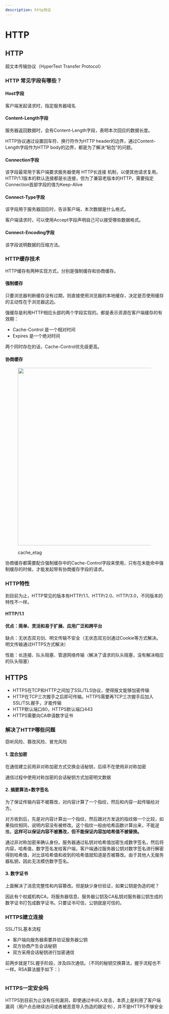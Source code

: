 ```yaml
---
description: http协议
---
```


# HTTP

## HTTP

超文本传输协议（HyperText Transfer Protocol）

### HTTP 常见字段有哪些？ <a href="#http-chang-jian-zi-duan-you-na-xie" id="http-chang-jian-zi-duan-you-na-xie"></a>

#### Host字段

客户端发起请求时，指定服务器域名

#### Content-Length字段

服务器返回数据时，会有Content-Length字段，表明本次回应的数据长度。

HTTP协议通过设置回车符、换行符作为HTTP header的边界，通过Content-Length字段作为HTTP body的边界，都是为了解决“粘包”的问题。

#### Connection字段

该字段最常用于客户端要求服务器使用 HTTP长连接 机制，以便其他请求复用。HTTP/1.1版本的默认连接都是长连接，但为了兼容老版本的HTTP，需要指定Connection首部字段的值为Keep-Alive

#### Connect-Type字段

该字段用于服务器回应时，告诉客户端，本次数据是什么格式。

客户端请求时，可以使用Accept字段声明自己可以接受哪些数据格式。

#### Connect-Encoding字段

该字段说明数据的压缩方法。

### HTTP缓存技术

HTTP缓存有两种实现方式，分别是强制缓存和协商缓存。

#### 强制缓存

只要浏览器判断缓存没有过期，则直接使用浏览器的本地缓存，决定是否使用缓存的主动性在于浏览器这边。

强缓存是利用HTTP相应头部的两个字段实现的。都是表示资源在客户端缓存的有效期：

* Cache-Control 是一个相对时间
* Expires 是一个绝对时间

两个同时存在的话，Cache-Control优先级更高。

#### 协商缓存

<figure><img src=".gitbook/assets/http_cache_etag.webp" alt="" width="563"><figcaption><p>cache_etag</p></figcaption></figure>

协商缓存都需要配合强制缓存中的Cache-Control字段来使用，只有在未能命中强制缓存的时候，才能发起带有协商缓存字段的请求。

### HTTP特性

到目前为止，HTTP常见的版本有HTTP/1.1、HTTP/2.0、HTTP/3.0，不同版本的特性不一样。

#### HTTP/1.1

#### 优点：简单、灵活和易于扩展、应用广泛和跨平台

缺点：无状态双刃剑、明文传输不安全（无状态双刃剑通过Cookie等方式解决。明文传输通过HTTPS方式解决）

性能：长连接、队头阻塞、管道网络传输（解决了请求的队头阻塞，没有解决相应的队头阻塞）

## HTTPS

* HTTPS在TCP和HTTP之间加了SSL/TLS协议，使得报文能够加密传输
* HTTP在TCP三次握手之后即可传输。HTTPS需要再TCP三次握手后加入SSL/TSL握手，才能传输
* HTTP默认端口80，HTTPS默认端口443
* HTTPS需要向CA申请数字证书

### 解决了HTTP哪些问题

窃听风险、篡改风险、冒充风险

#### 1. 混合加密

在通信建立前用非对称加密方式交换会话秘钥，后续不在使用非对称加密

通信过程中使用对称加密的会话秘钥方式加密明文数据

#### 2. 摘要算法+数字签名

为了保证传输内容不被篡改，对内容计算了一个指纹，然后和内容一起传输给对方。

对方收到后，先是对内容计算出一个指纹，然后跟对方发送的指纹做一个比较，如果指纹相同，说明内容没有被修改。这个指纹一般由哈希函数计算出来，不能逆推。**这样可以保证内容不被篡改，但不能保证内容加哈希值不被替换。**

通过非对称加密来确认身份。服务器通过私钥对哈希值加密生成数字签名，然后将内容，哈希值，数字签名发给客户端，客户端通过服务器公钥对数字签名进行解密得到哈希值，对比该哈希值和收到的哈希值就知道是否被篡改。由于其他人无服务器私钥，因此无法模仿数字签名。

#### 3. 数字证书

上面解决了消息完整性和内容篡改。但是缺少身份验证，如果公钥是伪造的呢？

因此有个权威机构CA，将服务器信息、服务器公钥及CA私钥对服务器公钥生成的数字证书打包成数字证书。只要证书可信，公钥就是可信的。

### HTTPS建立连接

SSL/TSL基本流程

* 客户端向服务器索要并验证服务器公钥
* 双方协商产生会话秘钥
* 双方采用会话秘钥进行加密通信

前两步就是TSL握手阶段，涉及四次通信。（不同的秘钥交换算法，握手流程也不一样。RSA算法握手如下：）

<figure><img src=".gitbook/assets/https_tls_rsa.webp" alt=""><figcaption></figcaption></figure>

### HTTPS一定安全吗

HTTPS到目前为止没有任何漏洞，即使通过中间人攻击，本质上是利用了客户端漏洞（用户点击继续访问或者被恶意导入伪造的跟证书），并不是HTTPS不够安全
